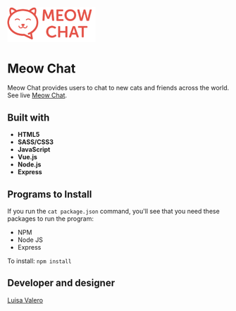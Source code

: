 
<img src="/public/images/meowchat.svg" alt="Meow Chat" width="200">

# Meow Chat

Meow Chat provides users to chat to new cats and friends across the world. See live [Meow Chat](https://chatmeow.herokuapp.com/).

## Built with
* **HTML5**
* **SASS/CSS3**
* **JavaScript**
* **Vue.js**
* **Node.js**
* **Express**


## Programs to Install

If you run the `cat package.json` command, you'll see that you need these packages to run the program:

* NPM
* Node JS
* Express

To install: `npm install`


## Developer and designer 
[Luisa Valero]( https://github.com/luisavm)
